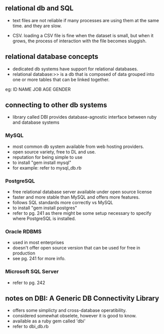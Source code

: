 ## relational db and SQL

- text files are not reliable if many processes are using them at the same time. and they are slow. 

- CSV. loading a CSV file is fine when the dataset is small, but when it grows, the process of interaction with the file becomes sluggish. 



## relational database concepts

- dedicated db systems have support for relational databases. 
- relational database:>> is a db that is composed of data grouped into one or more tables that can be linked together. 

eg: 
ID		NAME 		JOB 	AGE 	GENDER 


## connecting to other db systems

- library called DBI provides database-agnostic interface between ruby and database systems


### MySQL

- most common db system available from web hosting providers. 
- open source variety, free to DL and use. 
- reputation for being simple to use
- to install "gem install mysql"
- for example: refer to mysql_db.rb 


### PostgreSQL

- free relational database server available under open source license
- faster and more stable than MySQL and offers more features. 
- follows SQL standards more correctly vs MySQL
- to install "gem install postgres"
- refer to pg. 241 as there might be some setup necessary to specify where PostgreSQL is installed. 


### Oracle RDBMS 

- used in most enterprises
- doesn't offer open source version that can be used for free in production
- see pg. 241 for more info. 

### Microsoft SQL Server

- refer to pg. 242

## notes on DBI: A Generic DB Connectivity Library

- offers some simplicty and cross-database operatibility. 
- considered somewhat obselete, however it is good to know. 
- available as a ruby gem called 'dbi'
- refer to dbi_db.rb